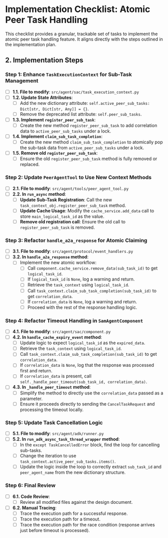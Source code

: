 # Implementation Checklist: Atomic Peer Task Handling

This checklist provides a granular, trackable set of tasks to implement the atomic peer task handling feature. It aligns directly with the steps outlined in the implementation plan.

## 2. Implementation Steps

### Step 1: Enhance `TaskExecutionContext` for Sub-Task Management

- [ ] **1.1. File to modify**: `src/agent/sac/task_execution_context.py`
- [ ] **1.2. Update State Attributes**:
    - [ ] Add the new dictionary attribute: `self.active_peer_sub_tasks: Dict[str, Dict[str, Any]] = {}`.
    - [ ] Remove the deprecated list attribute: `self.peer_sub_tasks`.
- [ ] **1.3. Implement `register_peer_sub_task`**:
    - [ ] Create the new method `register_peer_sub_task` to add correlation data to `active_peer_sub_tasks` under a lock.
- [ ] **1.4. Implement `claim_sub_task_completion`**:
    - [ ] Create the new method `claim_sub_task_completion` to atomically pop the sub-task data from `active_peer_sub_tasks` under a lock.
- [ ] **1.5. Remove old `register_peer_sub_task`**:
    - [ ] Ensure the old `register_peer_sub_task` method is fully removed or replaced.

### Step 2: Update `PeerAgentTool` to Use New Context Methods

- [ ] **2.1. File to modify**: `src/agent/tools/peer_agent_tool.py`
- [ ] **2.2. In `run_async` method**:
    - [ ] **Update Sub-Task Registration**: Call the new `task_context_obj.register_peer_sub_task` method.
    - [ ] **Update Cache Usage**: Modify the `cache_service.add_data` call to store `main_logical_task_id` as the value.
    - [ ] **Remove old registration call**: Ensure the old call to `register_peer_sub_task` is removed.

### Step 3: Refactor `handle_a2a_response` for Atomic Claiming

- [ ] **3.1. File to modify**: `src/agent/protocol/event_handlers.py`
- [ ] **3.2. In `handle_a2a_response` method**:
    - [ ] Implement the new atomic workflow:
        - [ ] Call `component.cache_service.remove_data(sub_task_id)` to get `logical_task_id`.
        - [ ] If `logical_task_id` is `None`, log a warning and return.
        - [ ] Retrieve the `task_context` using `logical_task_id`.
        - [ ] Call `task_context.claim_sub_task_completion(sub_task_id)` to get `correlation_data`.
        - [ ] If `correlation_data` is `None`, log a warning and return.
        - [ ] Proceed with the rest of the response handling logic.

### Step 4: Refactor Timeout Handling in `SamAgentComponent`

- [ ] **4.1. File to modify**: `src/agent/sac/component.py`
- [ ] **4.2. In `handle_cache_expiry_event` method**:
    - [ ] Update logic to expect `logical_task_id` as the `expired_data`.
    - [ ] Retrieve the `task_context` using `logical_task_id`.
    - [ ] Call `task_context.claim_sub_task_completion(sub_task_id)` to get `correlation_data`.
    - [ ] If `correlation_data` is `None`, log that the response was processed first and return.
    - [ ] If `correlation_data` is present, call `self._handle_peer_timeout(sub_task_id, correlation_data)`.
- [ ] **4.3. In `_handle_peer_timeout` method**:
    - [ ] Simplify the method to directly use the `correlation_data` passed as a parameter.
    - [ ] Ensure it proceeds directly to sending the `CancelTaskRequest` and processing the timeout locally.

### Step 5: Update Task Cancellation Logic

- [ ] **5.1. File to modify**: `src/agent/adk/runner.py`
- [ ] **5.2. In `run_adk_async_task_thread_wrapper` method**:
    - [ ] In the `except TaskCancelledError` block, find the loop for cancelling sub-tasks.
    - [ ] Change the iteration to use `task_context.active_peer_sub_tasks.items()`.
    - [ ] Update the logic inside the loop to correctly extract `sub_task_id` and `peer_agent_name` from the new dictionary structure.

### Step 6: Final Review

- [ ] **6.1. Code Review**:
    - [ ] Review all modified files against the design document.
- [ ] **6.2. Manual Tracing**:
    - [ ] Trace the execution path for a successful response.
    - [ ] Trace the execution path for a timeout.
    - [ ] Trace the execution path for the race condition (response arrives just before timeout is processed).

